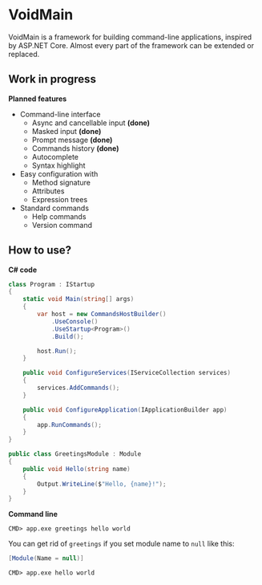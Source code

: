 # VoidMain
VoidMain is a framework for building command-line applications, inspired by ASP.NET Core.
Almost every part of the framework can be extended or replaced.

## Work in progress

**Planned features**
- Command-line interface
  - Async and cancellable input **(done)**
  - Masked input **(done)**
  - Prompt message **(done)**
  - Commands history **(done)**
  - Autocomplete
  - Syntax highlight
- Easy configuration with
  - Method signature
  - Attributes
  - Expression trees
- Standard commands
  - Help commands
  - Version command

## How to use?

**C# code**
```csharp
class Program : IStartup
{
    static void Main(string[] args)
    {
        var host = new CommandsHostBuilder()
            .UseConsole()
            .UseStartup<Program>()
            .Build();

        host.Run();
    }

    public void ConfigureServices(IServiceCollection services)
    {
        services.AddCommands();
    }

    public void ConfigureApplication(IApplicationBuilder app)
    {
        app.RunCommands();
    }
}

public class GreetingsModule : Module
{
    public void Hello(string name)
    {
        Output.WriteLine($"Hello, {name}!");
    }
}
```

**Command line**
```
CMD> app.exe greetings hello world
```

You can get rid of `greetings` if you set module name to `null` like this:
```csharp
[Module(Name = null)]
```
```
CMD> app.exe hello world
```